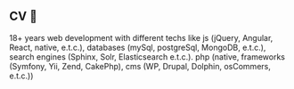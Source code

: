 ## CV 👋

18+ years web development with different techs like js (jQuery, Angular, React, native, e.t.c.), databases (mySql, postgreSql, MongoDB, e.t.c.), search engines (Sphinx, Solr, Elasticsearch e.t.c.). php (native, frameworks (Symfony, Yii, Zend, CakePhp), cms (WP, Drupal, Dolphin, osCommers, e.t.c.))

